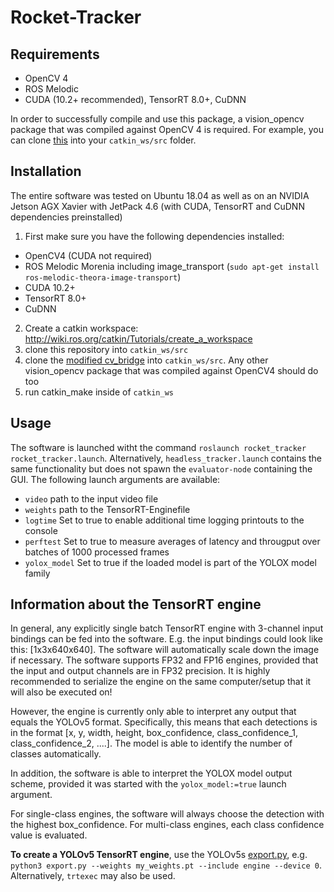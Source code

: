 # Rocket-Tracker

## Requirements


- OpenCV 4
- ROS Melodic
- CUDA (10.2+ recommended), TensorRT 8.0+, CuDNN

In order to successfully compile and use this package, a vision_opencv package that was compiled against OpenCV 4 is required. For example, you can clone [this](https://github.com/DavidBaldsiefen/vision_opencv) into your `catkin_ws/src` folder.

## Installation

The entire software was tested on Ubuntu 18.04 as well as on an NVIDIA Jetson AGX Xavier with JetPack 4.6 (with CUDA, TensorRT and CuDNN dependencies preinstalled)

1. First make sure you have the following dependencies installed:
  - OpenCV4 (CUDA not required)
  - ROS Melodic Morenia including image_transport (`sudo apt-get install ros-melodic-theora-image-transport`)
  - CUDA 10.2+
  - TensorRT 8.0+
  - CuDNN

2. Create a catkin workspace: http://wiki.ros.org/catkin/Tutorials/create_a_workspace
3. clone this repository into `catkin_ws/src`
4. clone the [modified cv_bridge](https://github.com/DavidBaldsiefen/vision_opencv) into `catkin_ws/src`. Any other vision_opencv package that was compiled against OpenCV4 should do too
5. run catkin_make inside of `catkin_ws`

## Usage

The software is launched witht the command `roslaunch rocket_tracker rocket_tracker.launch`. Alternatively, `headless_tracker.launch` contains the same functionality but does not spawn the `evaluator-node` containing the GUI.
The following launch arguments are available:

  - `video` path to the input video file
  - `weights` path to the TensorRT-Enginefile
  - `logtime` Set to true to enable additional time logging printouts to the console
  - `perftest` Set to true to measure averages of latency and througput over batches of 1000 processed frames
  - `yolox_model` Set to true if the loaded model is part of the YOLOX model family

## Information about the TensorRT engine

In general, any explicitly single batch TensorRT engine with 3-channel input bindings can be fed into the software. E.g. the input bindings could look like this: [1x3x640x640]. The software will automatically scale down the image if necessary. The software supports FP32 and FP16 engines, provided that the input and output channels are in FP32 precision. It is highly recommended to serialize the engine on the same computer/setup that it will also be executed on!

However, the engine is currently only able to interpret any output that equals the YOLOv5 format. Specifically, this means that each detections is in the format [x, y, width, height, box_confidence, class_confidence_1, class_confidence_2, ....]. The model is able to identify the number of classes automatically.

In addition, the software is able to interpret the YOLOX model output scheme, provided it was started with the `yolox_model:=true` launch argument.

For single-class engines, the software will always choose the detection with the highest box_confidence. For multi-class engines, each class confidence value is evaluated.

**To create a YOLOv5 TensorRT engine**, use the YOLOv5s [export.py](https://github.com/ultralytics/yolov5/blob/master/export.py), e.g. `python3 export.py --weights my_weights.pt --include engine --device 0`. Alternatively, `trtexec` may also be used.
